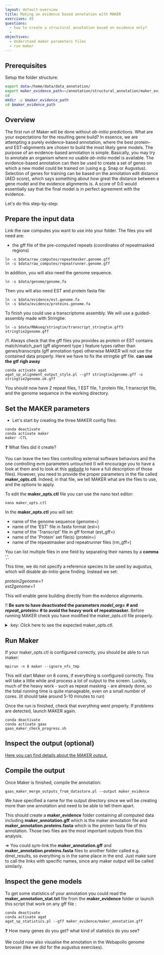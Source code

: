 ```yaml
---
layout: default-overview
title: Making an evidence based annotation with MAKER
exercises: 45
questions:
  - how to create a structural annotation based on evidence only?
  -
objectives:
  - Understand maker parameters files
  - run maker
---
```



## Prerequisites

Setup the folder structure:

```bash
export data=/home/data/data_annotation/
export maker_evidence_path=~/annotation/structural_annotation/maker_evidence
cd
mkdir -p $maker_evidence_path
cd $maker_evidence_path
```

## Overview

The first run of Maker will be done without *ab-initio* predictions. What are your expectations for the resulting gene build? In essence, we are attempting a purely evidence-based annotation, where the best protein- and EST-alignments are chosen to build the most likely gene models. The purpose of an evidence-based annotation is simple. Basically, you may try to annotate an organism where no usable *ab-initio* model is available. The evidence-based annotation can then be used to create a set of genes on which a new model could be trained on (using e.g. Snap or Augustus). Selection of genes for training can be based on the annotation edit distance (AED score), which says something about how great the distance between a gene model and the evidence alignments is. A score of 0.0 would essentially say that the final model is in perfect agreement with the evidence.

Let's do this step-by-step:

## Prepare the input data

Link the raw computes you want to use into your folder. The files you will need are:

- the gff file of the pre-computed repeats (coordinates of repeatmasked regions)

```
ln -s $data/raw_computes/repeatmasker.genome.gff
ln -s $data/raw_computes/repeatrunner.genome.gff
```

In addition, you will also need the genome sequence.
```
ln -s $data/genome/genome.fa
```
Then you will also need EST and protein fasta file:  
```
ln -s $data/evidence/est.genome.fa
ln -s $data/evidence/proteins.genome.fa
```
To finish you could use a transcriptome assembly. We will use a guided-assembly made with Stringtie:
```
ln -s $data/RNAseq/stringtie/transcript_stringtie.gff3 stringtie2genome.gff
```

/!\\ Always check that the gff files you provides as protein or EST contains match/match_part (gff alignment type ) feature types rather than genes/transcripts (gff annotation type) otherwise MAKER will not use the contained data properly. Here we have to fix the stringtie gff file. **can use the gtf righ away**

```
conda activate agat
agat_sp_alignment_output_style.pl --gff stringtie2genome.gff -o stringtie2genome.ok.gff
```

You should now have 2 repeat files, 1 EST file, 1 protein file, 1 transcript file, and the genome sequence in the working directory.

## Set the MAKER parameters

* Let's start by creating the three MAKER config files:

```
conda deactivate
conda activate maker
maker -CTL
```
:question: What files did it create?

You can leave the two files controlling external software behaviors and the one controlling evm parameters untouched (I will encourage you to have a look at them and to look at this [website](http://weatherby.genetics.utah.edu/MAKER/wiki/index.php/The_MAKER_control_files_explained) to have a full description of those files).
However, you need to provide the proper parameters in the file called **maker_opts.ctl**. Indeed, in that file, we tell MAKER what are the files to use, and the options to apply.


To edit the **maker_opts.ctl** file you can use the nano text editor:  

```
nano maker_opts.ctl
```

In the **maker_opts.ctl** you will set:

- name of the genome sequence (genome=)  
- name of the 'EST' file in fasta format  (est=)
- name of the 'Transcript' file in gff format (est_gff=)  
- name of the 'Protein' set file(s) (protein=)  
- name of the repeatmasker and repeatrunner files (rm_gff=)  

You can list multiple files in one field by separating their names by a **comma** ','.

This time, we do not specify a reference species to be used by augustus, which will disable ab-initio gene finding. Instead we set:

  <i>protein2genome=1</i>  
  <i>est2genome=1</i>

This will enable gene building directly from the evidence alignments.

:bangbang: **Be sure to have deactivated the parameters _model\_org= #_ and _repeat\_protein= #_ to avoid the heavy work of repeatmasker.**
Before running MAKER check you have modified the maker_opts.ctl file properly.

<details>
<summary>:key: Click here to see the expected maker_opts.ctl.</summary>
{% highlight bash %}
#-----Genome (these are always required)
genome=genome.fa #genome sequence (fasta file or fasta embeded in GFF3 file)  
organism_type=eukaryotic #eukaryotic or prokaryotic. Default is eukaryotic

...

#-----EST Evidence (for best results provide a file for at least one)  
est=est.genome.fa #set of ESTs or assembled mRNA-seq in fasta format  
altest= #EST/cDNA sequence file in fasta format from an alternate organism  
est_gff=stringtie2genome.ok.gff #aligned ESTs or mRNA-seq from an external GFF3 file  
altest_gff= #aligned ESTs from a closly relate species in GFF3 format

...

#-----Protein Homology Evidence (for best results provide a file for at least one)  
protein=proteins.genome.fa #protein sequence file in fasta format (i.e. from mutiple oransisms)  
protein_gff= #aligned protein homology evidence from an external GFF3 file

...

#-----Repeat Masking (leave values blank to skip repeat masking)<br/>
model_org= #select a model organism for RepBase masking in RepeatMasker  
rmlib= #provide an organism specific repeat library in fasta format for RepeatMasker   
repeat_protein= #provide a fasta file of transposable element proteins for RepeatRunner  
rm_gff=repeatmasker.genome.gff,repeatrunner.genome.gff #pre-identified repeat elements from an external GFF3 file  
prok_rm=0 #forces MAKER to repeatmask prokaryotes (no reason to change this), 1 = yes, 0 = no  
softmask=1 #use soft-masking rather than hard-masking in BLAST (i.e. seg and dust filtering)

...

#-----Gene Prediction  
snaphmm= #SNAP HMM file  
gmhmm= #GeneMark HMM file  
augustus_species= #Augustus gene prediction species model  
fgenesh_par_file= #FGENESH parameter file  
pred_gff= #ab-initio predictions from an external GFF3 file  
model_gff= #annotated gene models from an external GFF3 file (annotation pass-through)  
est2genome=1 #infer gene predictions directly from ESTs, 1 = yes, 0 = no  
protein2genome=1 #infer predictions from protein homology, 1 = yes, 0 = no  
trna=0 #find tRNAs with tRNAscan, 1 = yes, 0 = no  
snoscan_rrna= #rRNA file to have Snoscan find snoRNAs  
unmask=0 #also run ab-initio prediction programs on unmasked sequence, 1 = yes, 0 = no

...
{% endhighlight %}
</details>  

## Run Maker

If your maker\_opts.ctl is configured correctly, you should be able to run maker:
```
mpirun -n 8 maker --ignore_nfs_tmp
```
This will start Maker on 8 cores, if everything is configured correctly.
This will take a little while and process a lot of output to the screen. Luckily, much of the heavy work - such as repeat masking - are already done, so the total running time is quite manageable, even on a small number of cores. (it should take around 5-10 minutes to run)

Once the run is finished, check that everything went properly. If problems are detected, launch MAKER again.
```
conda deactivate
conda activate gaas
gaas_maker_check_progress.sh
```

## Inspect the output (optional)

[Here you can find details about the MAKER output.](maker_output_details.md)

## Compile the output

Once Maker is finished, compile the annotation:
```
gaas_maker_merge_outputs_from_datastore.pl --output maker_evidence
```
We have specified a name for the output directory since we will be creating more than one annotation and need to be able to tell them apart.  

This should create a **maker\_evidence** folder containing all computed data including **maker_annotation.gff** which is the maker annotation file and **maker_annotation.proteins.fasta** which is the protein fasta file of this annotation. Those two files are the most important outputs from this analysis.

=> You could sym-link the **maker_annotation.gff** and **maker_annotation.proteins.fasta** files to another folder called e.g. dmel\_results, so everything is in the same place in the end. Just make sure to call the links with specific names, since any maker output will be called similarly.


## Inspect the gene models

To get some statistics of your annotation you could read the **maker_annotation_stat.txt** file from the **maker\_evidence** folder or launch this script that work on any gff file :
```
conda deactivate
conda activate agat
agat_sp_statistics.pl --gff maker_evidence/maker_annotation.gff
```

:question: How many genes do you get? what kind of statistics do you see?

We could now also visualise the annotation in the Webapollo genome browser (like we did for the augustus exercises).
